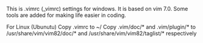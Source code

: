 This is .vimrc (_vimrc) settings for windows. It is based on vim 7.0.
Some tools are added for making life easier in coding.

For Linux (Ubunutu)
Copy .vimrc to ~/
Copy .vim/doc/* and .vim/plugin/* to /usr/share/vim/vim82/doc/* and /usr/share/vim/vim82/taglist/* respectively
